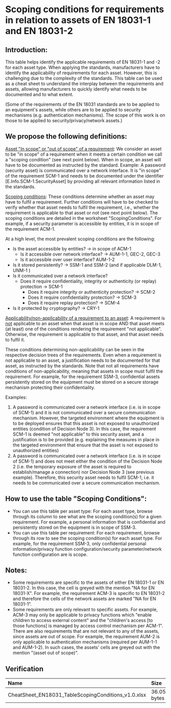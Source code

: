 # Scoping conditions for requirements in relation to assets of EN 18031-1 and EN 18031-2

## Introduction:
This table helps identify the applicable requirements of EN 18031-1 and -2 for each asset type. When applying the standards, manufacturers have to identify the applicability of requirements for each asset. However, this is challenging due to the complexity of the standards. This table can be used as a cheat sheet to understand the interplay between the requirements and assets, allowing manufacturers to quickly identify what needs to be documented and to what extent.

(Some of the requirements of the EN 18031 standards are to be applied to an equipment's assets, while others are to be applied to security mechanisms (e.g. authentication mechanisms). The scope of this work is on those to be applied to security/privacy/network assets.)

## We propose the following definitions:

<ins>Asset "In scope" or "out of scope" of a requirement</ins>: We consider an asset to be "in scope" of a requirement when it meets a certain condition we call a "scoping condition" (see next point below). When in scope, an asset will have to be documented as instructed by the standard.
Example: A password (security asset) is communicated over a network interface. It is "in scope" of the requirement SCM-1 and needs to be documented under the identifier [E.Info.SCM-1.SecurityAsset] by providing all relevant information listed in the standards.

<ins>Scoping conditions</ins>:
These conditions determine whether an asset may have to fulfil a requirement. Further conditions will have to be checked to verify whether that asset needs to fulfil the requirement, i.e., whether the requirement is applicable to that asset or not (see next point below). The scoping conditions are detailed in the worksheet "ScopingConditions".
For example, if a security parameter is accessible by entities, it is in scope of the requirement ACM-1.

At a high level, the most prevalent scoping conditions are the following:
* Is the asset accessible by entities? -> in scope of ACM-1
  * Is it accessible over network interface? -> AUM-1-1, GEC-2, GEC-3
  * Is it accessible over user interface? AUM-1-2
* Is it stored persistently? -> SSM-1 and SSM-2 (and if applicable DLM-1, UNM-1 )
* Is it communicated over a network interface?
  * Does it require confidentiality, integrity or authenticity (or replay) protection -> SCM-1
    * Does it require integrity or authenticity protection? -> SCM-2
    * Does it require confidentiality protection? -> SCM-3
    * Does it require replay protection? -> SCM-4
* Is it protected by cryptography? -> CRY-1

<ins>Applicability/non-applicability of a requirement to an asset</ins>:
A requirement is <ins>not</ins> applicable to an asset when that asset is in scope AND that asset meets (at least) one of the conditions rendering the requirement "not applicable". Otherwise, the requirement is applicable to that asset, and that asset needs to fulfil it.

These conditions determining non-applicability can be seen in the respective decision trees of the requirements. Even when a requirement is not applicable to an asset, a justification needs to be documented for that asset, as instructed by the standards. Note that not all requirements have conditions of non-applicability, meaning that assets in scope must fulfil the requirement. For example, for the requirement SSM-3, confidential assets persistently stored on the equipment must be stored on a secure storage mechanism protecting their confidentiality.

Examples:
1. A password is communicated over a network interface (i.e. is in scope of SCM-1) and it is not communicated over a secure communication mechanism. However, the targeted environment where the equipment is to be deployed ensures that this asset is not exposed to unauthorized entities (condition of Decision Node 3). In this case, the requirement SCM-1 is deemed "not applicable" to this security asset, and a justification is to be provided (e.g. explaining the measures in place in the targeted environment that ensure that the asset is not exposed to unauthorized entities)
2. A password is communicated over a network interface (i.e. is in scope of SCM-1) and does not meet either the condition of the Decision Node 2 (i.e. the temporary exposure of the asset is required to establish/manage a connection) nor Decision Node 3 (see previous example). Therefore, this security asset needs to fulfil SCM-1, i.e. it needs to be communicated over a secure communication mechanism.


## How to use the table "Scoping Conditions":

* You can use this table per asset type: For each asset type, browse through its column to see what are the scoping condition(s) for a given requirement. For example, a personal information that is confidential and persistently stored on the equipment is in scope of SSM-3.
* You can use this table per requirement: For each requirement, browse through its row to see the scoping condition(s) for each asset type. For example, for the requirement SSM-3, only confidential personal information/privacy function configuration/security parameter/network function configuration are is scope.

## Notes:
* Some requirements are specific to the assets of either EN 18031-1 or EN 18031-2. In this case, the cell is greyed with the mention "NA for EN 18031-X". For example, the requirement ACM-3 is specific to EN 18031-2 and therefore the cells of the network assets are marked "NA for EN 18031-1".
* Some requirements are only relevant to specific assets. For example, ACM-3 may only be applicable to privacy functions which "enable children to access external content" and the "children's access [to those functions] is managed by access control mechanism per ACM-1". There are also requirements that are not relevant to any of the assets, since assets are out of scope. For example, the requirement AUM-2 is only applicable to authentication mechanisms (required per AUM-1-1 and AUM-1-2). In such cases, the assets' cells are greyed out with the mention "(asset out of scope)".

## Verification
| Name     | Size    | SHA256    |
| :---     |  :---   | :---      |
| CheatSheet_EN18031_TableScopingConditions_v1.0.xlsx | 36.056 bytes | 0c0bcd71d0aca614519ac36ec3d8d70ddd50af38e674aab35d6cbff2150679f5 |

